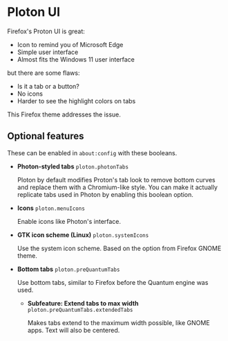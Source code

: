 # Ploton UI

Firefox's Proton UI is great:

* Icon to remind you of Microsoft Edge
* Simple user interface
* Almost fits the Windows 11 user interface

but there are some flaws:

* Is it a tab or a button?
* No icons
* Harder to see the highlight colors on tabs

This Firefox theme addresses the issue.

## Optional features

These can be enabled in `about:config` with these booleans.

* **Photon-styled tabs** `ploton.photonTabs`
  
  Ploton by default modifies Proton's tab look to remove bottom curves and replace them with
  a Chromium-like style. You can make it actually replicate tabs used in Photon by enabling
  this boolean option.

* **Icons** `ploton.menuIcons`
  
  Enable icons like Photon's interface.

* **GTK icon scheme (Linux)** `ploton.systemIcons`
  
  Use the system icon scheme. Based on the option from Firefox GNOME theme.

* **Bottom tabs** `ploton.preQuantumTabs`
  
  Use bottom tabs, similar to Firefox before the Quantum engine was used.

   * **Subfeature: Extend tabs to max width** `ploton.preQuantumTabs.extendedTabs`
   
     Makes tabs extend to the maximum width possible, like GNOME apps. Text
     will also be centered.
